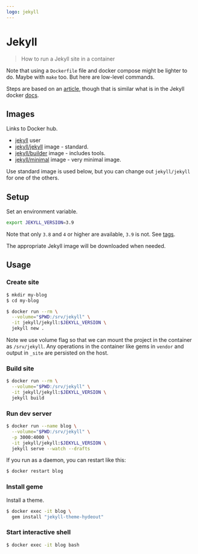 ```yaml
---
logo: jekyll
---
```

# Jekyll
> How to run a Jekyll site in a container

Note that using a `Dockerfile` file and docker compose might be lighter to do. Maybe with `make` too. But here are low-level commands.


Steps are based on an [article](https://ddewaele.github.io/running-jekyll-in-docker/), though that is similar what is in the Jekyll docker [docs](https://github.com/envygeeks/jekyll-docker#readme).


## Images

Links to Docker hub.

- [jekyll](https://hub.docker.com/u/jekyll) user
- [jekyll/jekyll](https://hub.docker.com/r/jekyll/jekyll) image - standard.
- [jekyll/builder](https://hub.docker.com/r/jekyll/builder) image - includes tools.
- [jekyll/minimal](https://hub.docker.com/r/jekyll/minimal) image - very minimal image.

Use standard image is used below, but you can change out `jekyll/jekyll` for one of the others.


## Setup

Set an environment variable.

```sh
export JEKYLL_VERSION=3.9
```

Note that only `3.8` and `4` or higher are available, `3.9` is not. See [tags](https://hub.docker.com/r/jekyll/jekyll/tags?page=1&ordering=last_updated).


The appropriate Jekyll image will be downloaded when needed.

## Usage

### Create site

```sh
$ mkdir my-blog
$ cd my-blog

$ docker run --rm \
  --volume="$PWD:/srv/jekyll" \
  -it jekyll/jekyll:$JEKYLL_VERSION \
  jekyll new .
```

Note we use volume flag so that we can mount the project in the container as `/srv/jekyll`. Any operations in the container like gems in `vendor` and output in `_site` are persisted on the host.


### Build site

```sh
$ docker run --rm \
  --volume="$PWD:/srv/jekyll" \
  -it jekyll/jekyll:$JEKYLL_VERSION \
  jekyll build
```


### Run dev server

```sh
$ docker run --name blog \
  --volume="$PWD:/srv/jekyll" \
  -p 3000:4000 \
  -it jekyll/jekyll:$JEKYLL_VERSION \
  jekyll serve --watch --drafts
```

If you run as a daemon, you can restart like this:

```sh
$ docker restart blog
```


### Install geme

Install a theme.

```sh
$ docker exec -it blog \
  gem install "jekyll-theme-hydeout"
```


### Start interactive shell

```sh
$ docker exec -it blog bash
```
